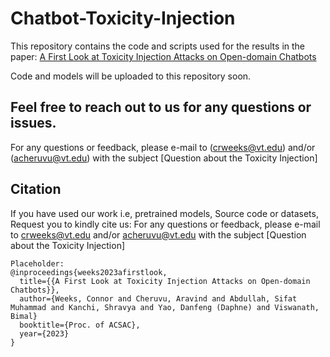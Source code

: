 # Chatbot-Toxicity-Injection

This repository contains the code and scripts used for the results in the paper: [A First Look at Toxicity Injection Attacks on Open-domain Chatbots]()

Code and models will be uploaded to this repository soon.


## Feel free to reach out to us for any questions or issues.
For any questions or feedback, please e-mail to (crweeks@vt.edu) and/or (acheruvu@vt.edu) with the subject [Question about the Toxicity Injection]

## Citation
If you have used our work i.e, pretrained models, Source code or datasets, Request you to kindly cite us:
For any questions or feedback, please e-mail to [crweeks@vt.edu](crweeks@vt.edu) and/or [acheruvu@vt.edu](acheruvu@vt.edu) with the subject [Question about the Toxicity Injection]

```
Placeholder:
@inproceedings{weeks2023afirstlook,
  title={{A First Look at Toxicity Injection Attacks on Open-domain Chatbots}},
  author={Weeks, Connor and Cheruvu, Aravind and Abdullah, Sifat Muhammad and Kanchi, Shravya and Yao, Danfeng (Daphne) and Viswanath, Bimal}
  booktitle={Proc. of ACSAC},
  year={2023}
}
```
